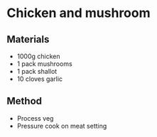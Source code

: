 # Chicken and mushroom
## Materials
* 1000g chicken
* 1 pack mushrooms
* 1 pack shallot
* 10 cloves garlic

## Method
* Process veg
* Pressure cook on meat setting
